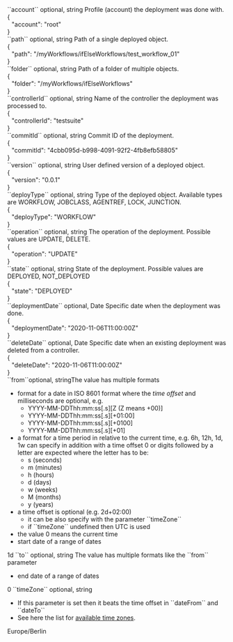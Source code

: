 <tr>
<td>``account``</td>
<td>optional, string</td>
<td>Profile (account) the deployment was done with.</td>
<td>
  <div>{</div>
  <div style="padding-left:10px;">"account": "root"</div>
  <div>}</div>
</td>
<td></td>
</tr>
<tr>
<td>``path``</td>
<td>optional, string</td>
<td>Path of a single deployed object.</td>
<td>
  <div>{</div>
  <div style="padding-left:10px;">"path": "/myWorkflows/ifElseWorkflows/test_workflow_01"</div>
  <div>}</div>
</td>
<td></td>
</tr>
<tr>
<td>``folder``</td>
<td>optional, string</td>
<td>Path of a folder of multiple objects.</td>
<td>
  <div>{</div>
  <div style="padding-left:10px;">"folder": "/myWorkflows/ifElseWorkflows"</div>
  <div>}</div>
</td>
<td></td>
</tr>
<tr>
<td>``controllerId``</td>
<td>optional, string</td>
<td>Name of the controller the deployment was processed to.</td>
<td>
  <div>{</div>
  <div style="padding-left:10px;">"controllerId": "testsuite"</div>
  <div>}</div>
</td>
<td></td>
</tr>
<tr>
<td>``commitId``</td>
<td>optional, string</td>
<td>Commit ID of the deployment.</td>
<td>
  <div>{</div>
  <div style="padding-left:10px;">"commitId": "4cbb095d-b998-4091-92f2-4fb8efb58805"</div>
  <div>}</div>
</td>
<td></td>
</tr>
<tr>
<td>``version``</td>
<td>optional, string</td>
<td>User defined version of a deployed object.</td>
<td>
  <div>{</div>
  <div style="padding-left:10px;">"version": "0.0.1"</div>
  <div>}</div>
</td>
<td></td>
</tr>
<tr>
<td>``deployType``</td>
<td>optional, string</td>
<td>Type of the deployed object. Available types are WORKFLOW, JOBCLASS, AGENTREF, LOCK, JUNCTION.</td>
<td>
  <div>{</div>
  <div style="padding-left:10px;">"deployType": "WORKFLOW"</div>
  <div>}</div>
</td>
<td></td>
</tr>
<tr>
<td>``operation``</td>
<td>optional, string</td>
<td>The operation of the deployment. Possible values are UPDATE, DELETE.</td>
<td>
  <div>{</div>
  <div style="padding-left:10px;">"operation": "UPDATE"</div>
  <div>}</div>
</td>
<td></td>
</tr>
<tr>
<td>``state``</td>
<td>optional, string</td>
<td>State of the deployment. Possible values are DEPLOYED, NOT_DEPLOYED</td>
<td>
  <div>{</div>
  <div style="padding-left:10px;">"state": "DEPLOYED"</div>
  <div>}</div>
</td>
<td></td>
</tr>
<tr>
<td>``deploymentDate``</td>
<td>optional, Date</td>
<td>Specific date when the deployment was done.</td>
<td>
  <div>{</div>
  <div style="padding-left:10px;">"deploymentDate": "2020-11-06T11:00:00Z"</div>
  <div>}</div>
</td>
<td></td>
</tr>
<tr>
<td>``deleteDate``</td>
<td>optional, Date</td>
<td>Specific date when an existing deployment was deleted from a controller.</td>
<td>
  <div>{</div>
  <div style="padding-left:10px;">"deleteDate": "2020-11-06T11:00:00Z"</div>
  <div>}</div>
</td>
<td></td>
</tr>
<tr><td>``from``</td><td>optional, string</td><td>The value has multiple formats
<ul>
<li>format for a date in ISO 8601 format where the <i>time offset</i> and milliseconds are optional, e.g.
  <ul>
    <li>YYYY-MM-DDThh:mm:ss[.s][Z (Z means +00)]</li>
    <li>YYYY-MM-DDThh:mm:ss[.s][+01:00]</li>
    <li>YYYY-MM-DDThh:mm:ss[.s][+0100]</li>
    <li>YYYY-MM-DDThh:mm:ss[.s][+01]</li>
  </ul>
</li>
<li>a format for a time period in relative to the current time, e.g. 6h, 12h, 1d, 1w can specify in addition with a time offset 0 or digits followed by a letter are expected where the letter has to be:
  <ul>
    <li>s (seconds)</li>
    <li>m (minutes)</li>
    <li>h (hours)</li>
    <li>d (days)</li>
    <li>w (weeks)</li>
    <li>M (months)</li>
    <li>y (years)</li>
  </ul>
</li>
<li>a time offset is optional (e.g. 2d+02:00)
  <ul>
    <li>it can be also specify with the parameter ``timeZone``</li>
    <li>if ``timeZone`` undefined then UTC is used</li>
  </ul>
</li>
<li>the value 0 means the current time</li>
<li>start date of a range of dates</li>
</ul>
</td><td>1d</td><td></td>
</tr>
<tr>
<td>``to``</td>
<td>optional, string</td>
<td>The value has multiple formats like the ``from`` parameter
  <ul>
    <li>end date of a range of dates</li>
  </ul>
</td>
<td>0</td>
<td></td>
</tr>
<tr>
<td>``timeZone``</td>
<td>optional, string</td>
<td>
  <ul>
    <li>If this parameter is set then it beats the time offset in ``dateFrom`` and ``dateTo``</li>
    <li>See here the list for <a href="https://en.wikipedia.org/wiki/List_of_tz_database_time_zones" target="wiki">available time zones</a>.</li>
  </ul>
</td>
<td>Europe/Berlin</td>
<td></td>
</tr>